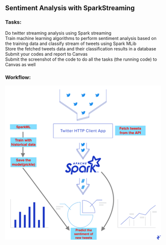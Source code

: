 ## Sentiment Analysis with SparkStreaming  
  
### Tasks:  
  
Do twitter streaming analysis using Spark streaming  
Train machine learning algorithms to perform sentiment analysis based on the training data and classify stream of tweets using Spark MLib  
Store the fetched tweets data and their classification results in a database  
Submit your codes and report to Canvas  
Submit the screenshot of the code to do all the tasks (the running code) to Canvas as well  
  
### Workflow:  
  
![Sentiment Analysis with Spark Streaming](/workflow.png)
  

